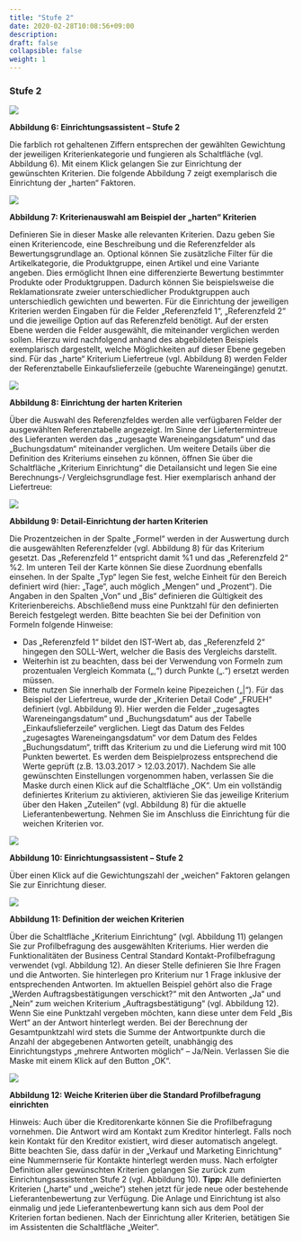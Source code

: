 ```yaml
---
title: "Stufe 2"
date: 2020-02-28T10:08:56+09:00
description: 
draft: false
collapsible: false
weight: 1
---
```

### Stufe 2

![](images/connectornav/easysupra/Abb6.png)

**Abbildung 6: Einrichtungsassistent – Stufe 2**

Die farblich rot gehaltenen Ziffern entsprechen der gewählten Gewichtung der jeweiligen Kriterienkategorie und fungieren als Schaltfläche (vgl. Abbildung 6). Mit einem Klick gelangen 
Sie zur Einrichtung der gewünschten Kriterien. Die folgende Abbildung 7 zeigt exemplarisch 
die Einrichtung der „harten“ Faktoren.

![](images/connectornav/easysupra/Abb7.png)

**Abbildung 7: Kriterienauswahl am Beispiel der „harten“ Kriterien**

Definieren Sie in dieser Maske alle relevanten Kriterien. Dazu geben Sie einen Kriteriencode, 
eine Beschreibung und die Referenzfelder als Bewertungsgrundlage an. Optional können Sie 
zusätzliche Filter für die Artikelkategorie, die Produktgruppe, einen Artikel und eine Variante 
angeben. Dies ermöglicht Ihnen eine differenzierte Bewertung bestimmter Produkte oder Produktgruppen. Dadurch können Sie beispielsweise die Reklamationsrate zweier unterschiedlicher Produktgruppen auch unterschiedlich gewichten und bewerten.
Für die Einrichtung der jeweiligen Kriterien werden Eingaben für die Felder „Referenzfeld 1“, 
„Referenzfeld 2“ und die jeweilige Option auf das Referenzfeld benötigt. Auf der ersten Ebene 
werden die Felder ausgewählt, die miteinander verglichen werden sollen. Hierzu wird nachfolgend anhand des abgebildeten Beispiels exemplarisch dargestellt, welche Möglichkeiten 
auf dieser Ebene gegeben sind. Für das „harte“ Kriterium Liefertreue (vgl. Abbildung 8) werden Felder der Referenztabelle Einkaufslieferzeile (gebuchte Wareneingänge) genutzt.

![](images/connectornav/easysupra/Abb8.png)

**Abbildung 8: Einrichtung der harten Kriterien**

Über die Auswahl des Referenzfeldes werden alle verfügbaren Felder der ausgewählten Referenztabelle angezeigt. Im Sinne der Liefertermintreue des Lieferanten werden das „zugesagte Wareneingangsdatum“ und das „Buchungsdatum“ miteinander verglichen. 
Um weitere Details über die Definition des Kriteriums einsehen zu können, öffnen Sie über 
die Schaltfläche „Kriterium Einrichtung“ die Detailansicht und legen Sie eine Berechnungs-/
Vergleichsgrundlage fest. Hier exemplarisch anhand der Liefertreue:

![](images/connectornav/easysupra/Abb9.png)

**Abbildung 9: Detail-Einrichtung der harten Kriterien**

Die Prozentzeichen in der Spalte „Formel“ werden in der Auswertung durch die ausgewählten 
Referenzfelder (vgl. Abbildung 8) für das Kriterium gesetzt. Das „Referenzfeld 1“ entspricht 
damit %1 und das „Referenzfeld 2“ %2. Im unteren Teil der Karte können Sie diese Zuordnung ebenfalls einsehen. In der Spalte „Typ“ legen Sie fest, welche Einheit für den Bereich 
definiert wird (hier: „Tage“, auch möglich „Mengen“ und „Prozent“). Die Angaben in den Spalten „Von“ und „Bis“ definieren die Gültigkeit des Kriterienbereichs. Abschließend muss eine 
Punktzahl für den definierten Bereich festgelegt werden.
Bitte beachten Sie bei der Definition von Formeln folgende Hinweise:
- Das „Referenzfeld 1“ bildet den IST-Wert ab, das „Referenzfeld 2“ hingegen den 
SOLL-Wert, welcher die Basis des Vergleichs darstellt.
- Weiterhin ist zu beachten, dass bei der Verwendung von Formeln zum prozentualen 
Vergleich Kommata („,“) durch Punkte („.“) ersetzt werden müssen.
- Bitte nutzen Sie innerhalb der Formeln keine Pipezeichen („|“).
Für das Beispiel der Liefertreue, wurde der „Kriterien Detail Code“ „FRUEH“ definiert (vgl. 
Abbildung 9). Hier werden die Felder „zugesagtes Wareneingangsdatum“ und „Buchungsdatum“ aus der Tabelle „Einkaufslieferzeile“ verglichen. Liegt das Datum des Feldes „zugesagtes Wareneingangsdatum“ vor dem Datum des Feldes „Buchungsdatum“, trifft das Kriterium 
zu und die Lieferung wird mit 100 Punkten bewertet. Es werden dem Beispielprozess entsprechend die Werte geprüft (z.B. 13.03.2017 > 12.03.2017).
Nachdem Sie alle gewünschten Einstellungen vorgenommen haben, verlassen Sie die Maske 
durch einen Klick auf die Schaltfläche „OK“. Um ein vollständig definiertes Kriterium zu aktivieren, aktivieren Sie das jeweilige Kriterium über den Haken „Zuteilen“ (vgl. Abbildung 8) für 
die aktuelle Lieferantenbewertung.
Nehmen Sie im Anschluss die Einrichtung für die weichen Kriterien vor.

![](images/connectornav/easysupra/Abb10.png)

**Abbildung 10: Einrichtungsassistent – Stufe 2**

Über einen Klick auf die Gewichtungszahl der „weichen“ Faktoren gelangen Sie zur Einrichtung dieser.

![](images/connectornav/easysupra/Abb11.png)

**Abbildung 11: Definition der weichen Kriterien**

Über die Schaltfläche „Kriterium Einrichtung“ (vgl. Abbildung 11) gelangen Sie zur Profilbefragung des ausgewählten Kriteriums. Hier werden die Funktionalitäten der Business Central
Standard Kontakt-Profilbefragung verwendet (vgl. Abbildung 12). An dieser Stelle definieren 
Sie Ihre Fragen und die Antworten. Sie hinterlegen pro Kriterium nur 1 Frage inklusive der entsprechenden Antworten. Im aktuellen Beispiel gehört also die Frage „Werden Auftragsbestätigungen verschickt?“ mit den Antworten „Ja“ und „Nein“ zum weichen Kriterium „Auftragsbestätigung“ (vgl. Abbildung 12). Wenn Sie eine Punktzahl vergeben möchten, kann diese 
unter dem Feld „Bis Wert“ an der Antwort hinterlegt werden. Bei der Berechnung der Gesamtpunktzahl wird stets die Summe der Antwortpunkte durch die Anzahl der abgegebenen Antworten geteilt, unabhängig des Einrichtungstyps „mehrere Antworten möglich“ – Ja/Nein. Verlassen Sie die Maske mit einem Klick auf den Button „OK“.

![](images/connectornav/easysupra/Abb12.png)

**Abbildung 12: Weiche Kriterien über die Standard Profilbefragung einrichten**

Hinweis: Auch über die Kreditorenkarte können Sie die Profilbefragung vornehmen. Die Antwort wird am Kontakt zum Kreditor hinterlegt. Falls noch kein Kontakt für den Kreditor existiert, wird dieser automatisch angelegt. Bitte beachten Sie, dass dafür in der „Verkauf und 
Marketing Einrichtung“ eine Nummernserie für Kontakte hinterlegt werden muss.
Nach erfolgter Definition aller gewünschten Kriterien gelangen Sie zurück zum Einrichtungsassistenten Stufe 2 (vgl. Abbildung 10).
**Tipp:** Alle definierten Kriterien („harte“ und „weiche“) stehen jetzt für jede neue oder bestehende Lieferantenbewertung zur Verfügung. Die Anlage und Einrichtung ist also einmalig und 
jede Lieferantenbewertung kann sich aus dem Pool der Kriterien fortan bedienen.
Nach der Einrichtung aller Kriterien, betätigen Sie im Assistenten die Schaltfläche „Weiter“.
